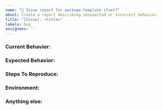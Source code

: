 ```yaml
---
name: "🐞 Issue report for package-template itself"
about: Create a report describing unexpected or incorrect behavior.
title: "[Issue]: <title>"
labels: bug
assignees: ''
---
```


<!--
Thanks for taking the time to fill out this report!
Please have a search on our repository to see if a similar
issue has already been posted. If a similar issue is closed, have a
quick look to see if you are satisfied by the resolution.

If not please go ahead and open an issue!
-->

### Current Behavior:
<!-- A concise description of what you're experiencing. -->

### Expected Behavior:
<!-- A concise description of what you expected to happen. -->

### Steps To Reproduce:
<!--
Example: steps to reproduce the behavior:
1. In this environment...
1. With this config...
1. Run '...'
1. See error...
-->

### Environment:
<!--
Example:
- OS: Ubuntu 20.04
- Node: 13.14.0
- npm: 7.6.3
- python: 3.13
- numpy: 2.0
-->

### Anything else:
<!--
Links? References? Anything that will give us more context about the issue that you are encountering!
-->


